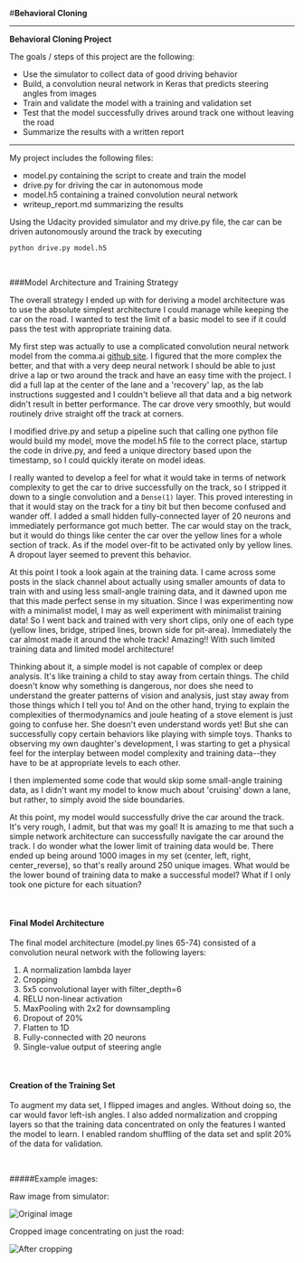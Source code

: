 #**Behavioral Cloning** 

---

**Behavioral Cloning Project**

The goals / steps of this project are the following:
* Use the simulator to collect data of good driving behavior
* Build, a convolution neural network in Keras that predicts steering angles from images
* Train and validate the model with a training and validation set
* Test that the model successfully drives around track one without leaving the road
* Summarize the results with a written report


[//]: # (Image References)
[image1]: ./images/before.jpg "Original image"
[image2]: ./images/after.jpg "After cropping"



---


My project includes the following files:
* model.py containing the script to create and train the model
* drive.py for driving the car in autonomous mode
* model.h5 containing a trained convolution neural network 
* writeup_report.md summarizing the results


Using the Udacity provided simulator and my drive.py file, the car can be driven autonomously around the track by executing 

    python drive.py model.h5

<br>

###Model Architecture and Training Strategy


The overall strategy I ended up with for deriving a model architecture was to use the absolute simplest architecture I could manage while keeping the car on the road. I wanted to test the limit of a basic model to see if it could pass the test with appropriate training data.

My first step was actually to use a complicated convolution neural network model from the comma.ai [github site](https://github.com/commaai/research/blob/master/train_steering_model.py). I figured that the more complex the better, and that with a very deep neural network I should be able to just drive a lap or two around the track and have an easy time with the project. I did a full lap at the center of the lane and a 'recovery' lap, as the lab instructions suggested and I couldn't believe all that data and a big network didn't result in better performance. The car drove very smoothly, but would routinely drive straight off the track at corners. 

I modified drive.py and setup a pipeline such that calling one python file would build my model, move the model.h5 file to the correct place, startup the code in drive.py, and feed a unique directory based upon the timestamp, so I could quickly iterate on model ideas.

I really wanted to develop a feel for what it would take in terms of network complexity to get the car to drive successfully on the track, so I stripped it down to a single convolution and a ```Dense(1)``` layer. This proved interesting in that it would stay on the track for a tiny bit but then become confused and wander off. I added a small hidden fully-connected layer of 20 neurons and immediately performance got much better. The car would stay on the track, but it would do things like center the car over the yellow lines for a whole section of track. As if the model over-fit to be activated only by yellow lines. A dropout layer seemed to prevent this behavior.

At this point I took a look again at the training data. I came across some posts in the slack channel about actually using smaller amounts of data to train with and using less small-angle training data, and it dawned upon me that this made perfect sense in my situation. Since I was experimenting now with a minimalist model, I may as well experiment with minimalist training data! So I went back and trained with very short clips, only one of each type (yellow lines, bridge, striped lines, brown side for pit-area). Immediately the car almost made it around the whole track! Amazing!! With such limited training data and limited model architecture!

Thinking about it, a simple model is not capable of complex or deep analysis. It's like training a child to stay away from certain things. The child doesn't know why something is dangerous, nor does she need to understand the greater patterns of vision and analysis, just stay away from those things which I tell you to! And on the other hand, trying to explain the complexities of thermodynamics and joule heating of a stove element is just going to confuse her. She doesn't even understand words yet! But she can successfully copy certain behaviors like playing with simple toys. Thanks to observing my own daughter's development, I was starting to get a physical feel for the interplay between model complexity and training data--they have to be at appropriate levels to each other.

I then implemented some code that would skip some small-angle training data, as I didn't want my model to know much about 'cruising' down a lane, but rather, to simply avoid the side boundaries.

At this point, my model would successfully drive the car around the track. It's very rough, I admit, but that was my goal! It is amazing to me that such a simple network architecture can successfully navigate the car around the track. I do wonder what the lower limit of training data would be. There ended up being around 1000 images in my set (center, left, right, center_reverse), so that's really around 250 unique images. What would be the lower bound of training data to make a successful model? What if I only took one picture for each situation?  


<br>

#### Final Model Architecture

The final model architecture (model.py lines 65-74) consisted of a convolution neural network with the following layers:

1. A normalization lambda layer
1. Cropping
1. 5x5 convolutional layer with filter_depth=6 
1. RELU non-linear activation
1. MaxPooling with 2x2 for downsampling
1. Dropout of 20%
1. Flatten to 1D
1. Fully-connected with 20 neurons
1. Single-value output of steering angle


<br>

#### Creation of the Training Set

To augment my data set, I flipped images and angles. Without doing so, the car would favor left-ish angles. I also added normalization and cropping layers so that the training data concentrated on only the features I wanted the model to learn. I enabled random shuffling of the data set and split 20% of the data for validation. 


<br>

#####Example images:

Raw image from simulator:

![][image1]

Cropped image concentrating on just the road:

![][image2]
